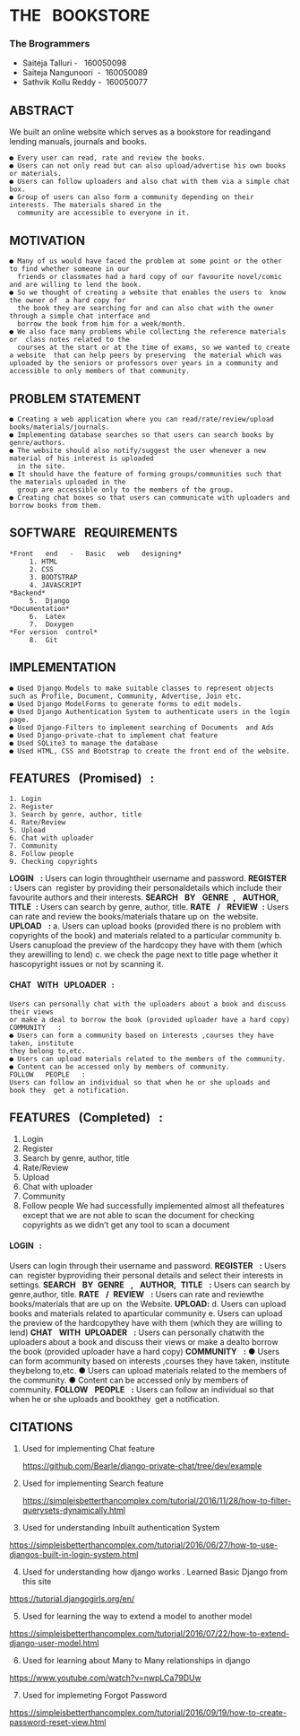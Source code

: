 # THE ​ ​ BOOKSTORE

### The​ ​Brogrammers

- Saiteja​ ​Talluri​ ​-​ ​​ ​ 160050098 
- Saiteja​ ​Nangunoori​ ​​ ​-​ ​ 160050089 
- Sathvik​ ​Kollu​ ​Reddy​ ​-​ ​ 160050077 

## ABSTRACT

We​ ​built​ ​an​ ​online​ ​website​ ​which​ ​serves​ ​as​ ​a​ ​bookstore​ ​for​ ​reading​ ​and​ ​lending​ ​manuals, journals​ ​and​ ​books.

```
● Every​ ​user​ ​can​ ​read, rate​ ​and​ ​review​ ​the​ ​books.
● User​s ​can​ ​not​ ​only​ ​read​ ​but​ ​can​ ​also​ ​upload/advertise​ ​his​ ​own​ ​books​ ​or​ ​materials.
● Users​ ​can​ ​follow​ ​uploaders​ ​and​ ​also​ ​chat​ ​with​ ​them​ ​via​ ​a​ ​simple​ ​chat​ ​box.
● Group​ ​of​ ​users​ ​can​ ​also​ ​form​ ​a​ ​community​ ​depending​ ​on​ ​their​ ​interests.​ ​The​ ​materials shared​ ​in​ ​the​
  community​ ​are​ ​accessible​ ​to​ ​everyone​ ​in​ ​it.
```

## MOTIVATION

```
● Many​ ​of​ ​us​ ​would​ ​have​ ​faced​ ​the​ ​problem​ ​at​ ​some​ ​point​ ​or​ ​the​ ​other​ ​to​ ​find​ ​whether someone​ ​in​ ​our​ ​
  friends​ ​or​ ​classmates​ ​had​ ​a​ ​hard​ ​copy​ ​of​ ​our​ ​favourite​ ​novel/comic​ ​and are​ ​willing​ ​to​ ​lend​ ​the​ ​book.
● So​ ​we​ ​thought​ ​of​ ​creating​ ​a​ ​website​ ​that​ ​enables​ ​the​ ​users​ ​to​ ​​ ​know​ ​the​ ​owner​ ​of​ ​​ ​a​ ​hard copy​ ​for​ ​
  the​ ​book​ ​they​ ​are​ ​searching​ ​for​ ​and​ ​can​ ​also​ ​chat​ ​with​ ​the​ ​owner​ ​through​ ​a simple​ ​chat​ ​interface​ ​and​ ​
  borrow​ ​the​ ​book​ ​from​ ​him​ ​for​ ​a​ ​week/month.
● We​ ​also​ ​face​ ​many​ ​problems​ ​while​ ​collecting​ ​the​ ​reference​ ​materials​ ​or​ ​​ ​class​ ​notes related​ ​to​ ​the​ ​
  courses​ ​at​ ​the​ ​start​ ​or​ ​at​ ​the​ ​time​ ​of​ ​exams,​ ​so​ ​we​ ​wanted​ ​to​ ​create​ ​a website​ ​​ ​that​ ​can​ ​help​ ​peers​ ​by​ ​preserving​ ​​ ​the​ ​material​ ​which​ ​was​ ​uploaded​ ​by​ ​the seniors​ ​or​ ​professors​ ​over​ ​years​ ​in​ ​a​ ​community​ ​and​ ​accessible​ ​to​ ​only​ ​members​ ​of​ ​that community.
```

## PROBLEM ​STATEMENT


```
● Creating​ ​a​ ​web​ ​application​ ​where​ ​you​ ​can​ ​read/rate/review/upload books/materials/journals.
● Implementing​ ​database​ ​searches​ ​so​ ​that​ ​users​ ​can​ ​search​ ​books​ ​by​ ​genre/authors.
● The​ ​website​ ​should​ ​also​ ​notify/suggest​ ​the​ ​user​ ​whenever​ ​a​ ​new​ ​material​ ​of​ ​his​ ​interest​ ​is uploaded 
  in​ the​ ​site.
● It​ ​should​ ​have​ ​the​ ​feature​ ​of​ ​forming​ ​groups/communities​ ​such​ ​that​ ​the​ ​materials uploaded​ ​in​ ​the​ ​
  group​ ​are​ ​accessible​ ​only​ ​to​ ​the​ ​members​ ​of​ ​the​ ​group.
● Creating​ ​chat​ ​boxes​ ​so​ ​that​ ​users​ ​can​ ​communicate​ ​with​ ​uploaders​ ​and​ ​borrow​ ​books from​ ​them.
```

## SOFTWARE ​ ​ REQUIREMENTS

```
*Front ​ ​ end ​ ​ - ​ ​ Basic ​ ​ web ​ ​ designing*
     1. HTML
     2. CSS
     3. BOOTSTRAP
     4. JAVASCRIPT
*Backend*
​ ​​ ​​ ​​ ​​ ​​5.​ ​​ ​Django
*Documentation*
​ ​​ ​​ ​​ ​​ ​​6.​ ​​ ​Latex
​ ​​ ​​ ​​ ​​ ​7.​ ​​ ​Doxygen
*For version ​ control*
​ ​​ ​​ ​​ ​​ ​8.​ ​​ ​Git
```

## IMPLEMENTATION

```
● Used​ ​Django​ ​Models​ ​to​ ​make​ ​suitable​ ​classes​ ​to​ ​represent​ ​objects​ ​such​ ​as​ ​Profile, Document, Community,​ ​Advertise,​ ​Join​ ​etc.
● Used​ ​Django​ ​ModelForms​ ​to​ ​generate​ ​forms​ ​to​ ​edit​ ​models.
● Used​ ​Django​ ​Authentication​ ​System​ ​to​ ​authenticate​ ​users​ ​in​ ​the​ ​login​ ​page.
● Used​ ​Django-Filters​ ​to​ ​implement​ ​searching​ ​of​ ​Documents​ ​​ ​and​ ​Ads
● Used​ ​Django-private-chat​ ​to​ ​implement​ ​chat​ ​feature
● Used​ ​SQLite3​ ​to​ ​manage​ ​the​ ​database
● Used​ ​HTML,​ ​CSS​ ​and​ ​Bootstrap​ ​to​ ​create​ ​the​ ​front​ ​end​ ​of​ ​the​ ​website.
```

## FEATURES ​ ​ (Promised) ​​ ​​ :

```
1. Login
2. Register
3. Search​ ​by​ ​genre,​ ​author,​ ​title
4. Rate/Review
5. Upload
6. Chat​ ​with​ ​uploader
7. Community
8. Follow​ ​people
9. Checking​ ​copyrights
```

**LOGIN** ​​ ​ **:**
Users​ ​can​ ​login​ ​through​ ​their​ ​username​ ​and​ ​password.
**REGISTER** ​ ​ **:**
Users​ ​can​ ​​ ​register​ ​by​ ​providing​ ​their​ ​personal​ ​details​ ​which​ ​include​ ​their
favourite​ ​authors​ ​and​ ​their​ ​interests.
**SEARCH** ​ ​ **BY** ​ ​ **GENRE** ​ ​ **,** ​ ​ **AUTHOR,** ​ ​ **TITLE** ​ ​ **:**
Users​ ​can​ ​search​ ​by​ ​genre,​ ​author,​ ​title.
**RATE** ​ ​ **/** ​ ​ **REVIEW** ​ ​ **:**
Users​ ​can​ ​rate​ ​and​ ​review​ ​the​ ​books/materials​ ​that​ ​are​ ​up​ ​on​ ​​ ​the
website.
**UPLOAD** ​ ​ **:**
a. Users​ ​can​ ​upload​ ​books​ ​(provided​ ​there​ ​is​ ​no​ ​problem​ ​with​ ​copyrights​ ​of
the​ ​book)​ ​and​ ​materials​ ​related​ ​to​ ​a​ ​particular​ ​community
b. Users​ ​can​ ​upload​ ​the​ ​preview​ ​of​ ​the​ ​hardcopy​ ​they​ ​have​ ​with​ ​them​ ​(which
they​ ​are​ ​willing​ ​to​ ​lend)
c. we​ ​check​ ​the​ ​page​ ​next​ ​to​ ​title​ ​page​ ​whether​ ​it​ ​has​ ​copyright​ ​issues​ ​or
not​ ​by​ ​scanning​ ​it.


#### CHAT ​ ​ WITH ​ ​ UPLOADER ​ ​ :

```
Users​ ​can​ ​personally​ ​chat​ ​with​ ​the​ ​uploaders​ ​about​ ​a​ ​book​ ​and​ ​discuss​ ​their​ ​views
or​ ​make​ ​a​ ​deal​ ​to​ ​borrow​ ​the​ ​book​ ​(provided​ ​uploader​ ​have​ ​a​ ​hard​ ​copy)
COMMUNITY ​ ​ :
● Users​ ​can​ ​form​ ​a​ ​community​ ​based​ ​on​ ​interests​ ​,courses​ ​they​ ​have​ ​taken,​ ​institute
they​ ​belong​ ​to,etc.
● Users​ ​can​ ​upload​ ​materials​ ​related​ ​to​ ​the​ ​members​ ​of​ ​the​ ​community.
● Content​ ​can​ ​be​ ​accessed​ ​only​ ​by​ ​members​ ​of​ ​community.
FOLLOW ​ ​ PEOPLE ​ ​ :
Users​ ​can​ ​follow​ ​an​ ​individual​ ​so​ ​that​ ​when​ ​he​ ​or​ ​she​ ​uploads​ ​and
book​ ​they​ ​​ ​get​ ​a​ ​notification.
```
## FEATURES ​ ​ (Completed) ​​ ​​ :

1. Login
2. Register
3. Search​ ​by​ ​genre,​ ​author,​ ​title
4. Rate/Review
5. Upload
6. Chat​ ​with​ ​uploader
7. Community
8. Follow​ ​people
    We​ ​had​ ​successfully​​ ​​implemented​ ​almost​ ​all​ ​the​ ​features​ ​except​ ​that​ ​we​ ​are​ ​not​ ​able​ ​to
    scan​ ​the​ ​document​ ​for​ ​checking​ ​copyrights​ ​as​ ​we​ ​didn’t​ ​get​ ​any​ ​tool​ ​to​ ​scan​ ​a​ ​document


#### LOGIN ​​ ​ :

Users​ ​can​ ​login​ ​through​ ​their​ ​username​ ​and​ ​password.
**REGISTER** ​ ​ **:**
Users​ ​can​ ​​ ​register​ ​by​ ​providing​ ​their​ ​personal​ ​details​ ​and​ ​select​ ​their​ ​interests​ ​in
​ ​settings.
**SEARCH** ​ ​ **BY** ​ ​ **GENRE** ​ ​ **,** ​ ​ **AUTHOR,** ​ ​ **TITLE** ​ ​ **:**
Users​ ​can​ ​search​ ​by​ ​genre,​ ​author,​ ​title.
**RATE** ​ ​ **/** ​ ​ **REVIEW** ​ ​ **:**
Users​ ​can​ ​rate​ ​and​ ​review​ ​the​ ​books/materials​ ​that​ ​are​ ​up​ ​on​ ​​ ​the
Website.
**UPLOAD** ​ ​ **:**
d. Users​ ​can​ ​upload​ ​books​ ​and​ ​materials​ ​related​ ​to​ ​a​ ​particular​ ​community
e. Users​ ​can​ ​upload​ ​the​ ​preview​ ​of​ ​the​ ​hardcopy​ ​they​ ​have​ ​with​ ​them​ ​(which
they​ ​are​ ​willing​ ​to​ ​lend)
**CHAT** ​ ​ **WITH** ​ ​ **UPLOADER** ​ ​ **:**
Users​ ​can​ ​personally​ ​chat​ ​with​ ​the​ ​uploaders​ ​about​ ​a​ ​book​ ​and​ ​discuss​ ​their​ ​views
or​ ​make​ ​a​ ​deal​ ​to​ ​borrow​ ​the​ ​book​ ​(provided​ ​uploader​ ​have​ ​a​ ​hard​ ​copy)
**COMMUNITY** ​ ​ **:**
● Users​ ​can​ ​form​ ​a​ ​community​ ​based​ ​on​ ​interests​ ​,courses​ ​they​ ​have​ ​taken,​ ​institute
they​ ​belong​ ​to,etc.
● Users​ ​can​ ​upload​ ​materials​ ​related​ ​to​ ​the​ ​members​ ​of​ ​the​ ​community.
● Content​ ​can​ ​be​ ​accessed​ ​only​ ​by​ ​members​ ​of​ ​community.
**FOLLOW** ​ ​ **PEOPLE** ​ ​ **:**
Users​ ​can​ ​follow​ ​an​ ​individual​ ​so​ ​that​ ​when​ ​he​ ​or​ ​she​ ​uploads​ ​and
book​ ​they​ ​​ ​get​ ​a​ ​notification.


## CITATIONS

 1. Used​ ​for​ ​implementing​ ​Chat​ ​feature

    https://github.com/Bearle/django-private-chat/tree/dev/example

 2. Used​ ​for​ ​implementing​ ​Search​ ​feature

    https://simpleisbetterthancomplex.com/tutorial/2016/11/28/how-to-filter-querysets-dynamically.html

 3. Used​ ​for​ ​understanding​ ​Inbuilt​ ​authentication​ ​System

   https://simpleisbetterthancomplex.com/tutorial/2016/06/27/how-to-use-djangos-built-in-login-system.html

 4. Used​ ​for​ ​understanding​ ​how​ ​django​ ​works​ ​.​ ​Learned​ ​Basic​ ​Django from​ ​this​ ​site

   https://tutorial.djangogirls.org/en/

 5. Used​ ​for​ ​learning​ ​the​ ​way​ ​to​ ​extend​ ​a​ ​model​ ​to​ ​another​ ​model

  https://simpleisbetterthancomplex.com/tutorial/2016/07/22/how-to-extend-django-user-model.html

 6. Used​ ​for​ ​learning​ ​about​ ​Many​ ​to​ ​Many​ ​relationships​ ​in​ ​django

   https://www.youtube.com/watch?v=nwpLCa79DUw

 7. Used​ ​for​ ​implemeting​ ​Forgot​ ​Password

   https://simpleisbetterthancomplex.com/tutorial/2016/09/19/how-to-create-password-reset-view.html
